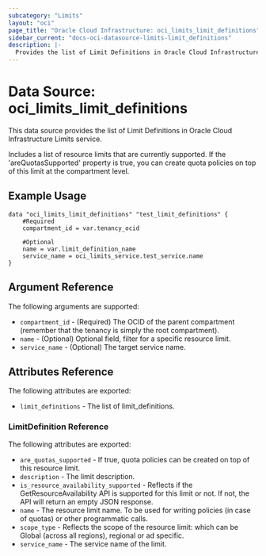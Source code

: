 ```yaml
---
subcategory: "Limits"
layout: "oci"
page_title: "Oracle Cloud Infrastructure: oci_limits_limit_definitions"
sidebar_current: "docs-oci-datasource-limits-limit_definitions"
description: |-
  Provides the list of Limit Definitions in Oracle Cloud Infrastructure Limits service
---
```


# Data Source: oci_limits_limit_definitions
This data source provides the list of Limit Definitions in Oracle Cloud Infrastructure Limits service.

Includes a list of resource limits that are currently supported.
If the 'areQuotasSupported' property is true, you can create quota policies on top of this limit at the
compartment level.


## Example Usage

```hcl
data "oci_limits_limit_definitions" "test_limit_definitions" {
	#Required
	compartment_id = var.tenancy_ocid

	#Optional
	name = var.limit_definition_name
	service_name = oci_limits_service.test_service.name
}
```

## Argument Reference

The following arguments are supported:

* `compartment_id` - (Required) The OCID of the parent compartment (remember that the tenancy is simply the root compartment). 
* `name` - (Optional) Optional field, filter for a specific resource limit.
* `service_name` - (Optional) The target service name.


## Attributes Reference

The following attributes are exported:

* `limit_definitions` - The list of limit_definitions.

### LimitDefinition Reference

The following attributes are exported:

* `are_quotas_supported` - If true, quota policies can be created on top of this resource limit. 
* `description` - The limit description.
* `is_resource_availability_supported` - Reflects if the GetResourceAvailability API is supported for this limit or not. If not, the API will return an empty JSON response. 
* `name` - The resource limit name. To be used for writing policies (in case of quotas) or other programmatic calls. 
* `scope_type` - Reflects the scope of the resource limit: which can be Global (across all regions), regional or ad specific. 
* `service_name` - The service name of the limit.

